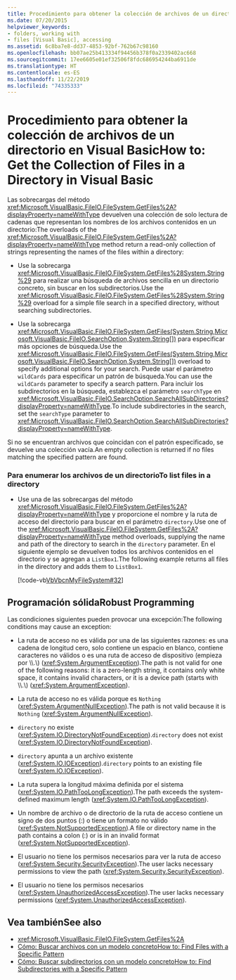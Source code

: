 ```yaml
---
title: Procedimiento para obtener la colección de archivos de un directorio
ms.date: 07/20/2015
helpviewer_keywords:
- folders, working with
- files [Visual Basic], accessing
ms.assetid: 6c8ba7e8-dd37-4853-92bf-762b67c98160
ms.openlocfilehash: bb07ae25b413334f94456b378f0a2339402ac668
ms.sourcegitcommit: 17ee6605e01ef32506f8fdc686954244ba6911de
ms.translationtype: HT
ms.contentlocale: es-ES
ms.lasthandoff: 11/22/2019
ms.locfileid: "74335333"
---
```

# <a name="how-to-get-the-collection-of-files-in-a-directory-in-visual-basic"></a><span data-ttu-id="079ad-102">Procedimiento para obtener la colección de archivos de un directorio en Visual Basic</span><span class="sxs-lookup"><span data-stu-id="079ad-102">How to: Get the Collection of Files in a Directory in Visual Basic</span></span>

<span data-ttu-id="079ad-103">Las sobrecargas del método <xref:Microsoft.VisualBasic.FileIO.FileSystem.GetFiles%2A?displayProperty=nameWithType> devuelven una colección de solo lectura de cadenas que representan los nombres de los archivos contenidos en un directorio:</span><span class="sxs-lookup"><span data-stu-id="079ad-103">The overloads of the <xref:Microsoft.VisualBasic.FileIO.FileSystem.GetFiles%2A?displayProperty=nameWithType> method return a read-only collection of strings representing the names of the files within a directory:</span></span>  
  
- <span data-ttu-id="079ad-104">Use la sobrecarga <xref:Microsoft.VisualBasic.FileIO.FileSystem.GetFiles%28System.String%29> para realizar una búsqueda de archivos sencilla en un directorio concreto, sin buscar en los subdirectorios.</span><span class="sxs-lookup"><span data-stu-id="079ad-104">Use the <xref:Microsoft.VisualBasic.FileIO.FileSystem.GetFiles%28System.String%29> overload for a simple file search in a specified directory, without searching subdirectories.</span></span>  
  
- <span data-ttu-id="079ad-105">Use la sobrecarga <xref:Microsoft.VisualBasic.FileIO.FileSystem.GetFiles(System.String,Microsoft.VisualBasic.FileIO.SearchOption,System.String[])> para especificar más opciones de búsqueda.</span><span class="sxs-lookup"><span data-stu-id="079ad-105">Use the <xref:Microsoft.VisualBasic.FileIO.FileSystem.GetFiles(System.String,Microsoft.VisualBasic.FileIO.SearchOption,System.String[])> overload to specify additional options for your search.</span></span> <span data-ttu-id="079ad-106">Puede usar el parámetro `wildCards` para especificar un patrón de búsqueda.</span><span class="sxs-lookup"><span data-stu-id="079ad-106">You can use the `wildCards` parameter to specify a search pattern.</span></span> <span data-ttu-id="079ad-107">Para incluir los subdirectorios en la búsqueda, establezca el parámetro `searchType` en <xref:Microsoft.VisualBasic.FileIO.SearchOption.SearchAllSubDirectories?displayProperty=nameWithType>.</span><span class="sxs-lookup"><span data-stu-id="079ad-107">To include subdirectories in the search, set the `searchType` parameter to <xref:Microsoft.VisualBasic.FileIO.SearchOption.SearchAllSubDirectories?displayProperty=nameWithType>.</span></span>  
  
 <span data-ttu-id="079ad-108">Si no se encuentran archivos que coincidan con el patrón especificado, se devuelve una colección vacía.</span><span class="sxs-lookup"><span data-stu-id="079ad-108">An empty collection is returned if no files matching the specified pattern are found.</span></span>  
  
### <a name="to-list-files-in-a-directory"></a><span data-ttu-id="079ad-109">Para enumerar los archivos de un directorio</span><span class="sxs-lookup"><span data-stu-id="079ad-109">To list files in a directory</span></span>  
  
- <span data-ttu-id="079ad-110">Use una de las sobrecargas del método <xref:Microsoft.VisualBasic.FileIO.FileSystem.GetFiles%2A?displayProperty=nameWithType> y proporcione el nombre y la ruta de acceso del directorio para buscar en el parámetro `directory`.</span><span class="sxs-lookup"><span data-stu-id="079ad-110">Use one of the <xref:Microsoft.VisualBasic.FileIO.FileSystem.GetFiles%2A?displayProperty=nameWithType> method overloads, supplying the name and path of the directory to search in the `directory` parameter.</span></span> <span data-ttu-id="079ad-111">En el siguiente ejemplo se devuelven todos los archivos contenidos en el directorio y se agregan a `ListBox1`.</span><span class="sxs-lookup"><span data-stu-id="079ad-111">The following example returns all files in the directory and adds them to `ListBox1`.</span></span>  
  
     [!code-vb[VbVbcnMyFileSystem#32](~/samples/snippets/visualbasic/VS_Snippets_VBCSharp/VbVbcnMyFileSystem/VB/Class1.vb#32)]  
  
## <a name="robust-programming"></a><span data-ttu-id="079ad-112">Programación sólida</span><span class="sxs-lookup"><span data-stu-id="079ad-112">Robust Programming</span></span>  

 <span data-ttu-id="079ad-113">Las condiciones siguientes pueden provocar una excepción:</span><span class="sxs-lookup"><span data-stu-id="079ad-113">The following conditions may cause an exception:</span></span>  
  
- <span data-ttu-id="079ad-114">La ruta de acceso no es válida por una de las siguientes razones: es una cadena de longitud cero, solo contiene un espacio en blanco, contiene caracteres no válidos o es una ruta de acceso de dispositivo (empieza por \\\\.\\) (<xref:System.ArgumentException>).</span><span class="sxs-lookup"><span data-stu-id="079ad-114">The path is not valid for one of the following reasons: it is a zero-length string, it contains only white space, it contains invalid characters, or it is a device path (starts with \\\\.\\) (<xref:System.ArgumentException>).</span></span>  
  
- <span data-ttu-id="079ad-115">La ruta de acceso no es válida porque es `Nothing` (<xref:System.ArgumentNullException>).</span><span class="sxs-lookup"><span data-stu-id="079ad-115">The path is not valid because it is `Nothing` (<xref:System.ArgumentNullException>).</span></span>  
  
- <span data-ttu-id="079ad-116">`directory` no existe (<xref:System.IO.DirectoryNotFoundException>).</span><span class="sxs-lookup"><span data-stu-id="079ad-116">`directory` does not exist (<xref:System.IO.DirectoryNotFoundException>).</span></span>  
  
- <span data-ttu-id="079ad-117">`directory` apunta a un archivo existente (<xref:System.IO.IOException>).</span><span class="sxs-lookup"><span data-stu-id="079ad-117">`directory` points to an existing file (<xref:System.IO.IOException>).</span></span>  
  
- <span data-ttu-id="079ad-118">La ruta supera la longitud máxima definida por el sistema (<xref:System.IO.PathTooLongException>).</span><span class="sxs-lookup"><span data-stu-id="079ad-118">The path exceeds the system-defined maximum length (<xref:System.IO.PathTooLongException>).</span></span>  
  
- <span data-ttu-id="079ad-119">Un nombre de archivo o de directorio de la ruta de acceso contiene un signo de dos puntos (:) o tiene un formato no válido (<xref:System.NotSupportedException>).</span><span class="sxs-lookup"><span data-stu-id="079ad-119">A file or directory name in the path contains a colon (:) or is in an invalid format (<xref:System.NotSupportedException>).</span></span>  
  
- <span data-ttu-id="079ad-120">El usuario no tiene los permisos necesarios para ver la ruta de acceso (<xref:System.Security.SecurityException>).</span><span class="sxs-lookup"><span data-stu-id="079ad-120">The user lacks necessary permissions to view the path (<xref:System.Security.SecurityException>).</span></span>  
  
- <span data-ttu-id="079ad-121">El usuario no tiene los permisos necesarios (<xref:System.UnauthorizedAccessException>).</span><span class="sxs-lookup"><span data-stu-id="079ad-121">The user lacks necessary permissions (<xref:System.UnauthorizedAccessException>).</span></span>  
  
## <a name="see-also"></a><span data-ttu-id="079ad-122">Vea también</span><span class="sxs-lookup"><span data-stu-id="079ad-122">See also</span></span>

- <xref:Microsoft.VisualBasic.FileIO.FileSystem.GetFiles%2A>
- [<span data-ttu-id="079ad-123">Cómo: Buscar archivos con un modelo concreto</span><span class="sxs-lookup"><span data-stu-id="079ad-123">How to: Find Files with a Specific Pattern</span></span>](../../../../visual-basic/developing-apps/programming/drives-directories-files/how-to-find-files-with-a-specific-pattern.md)
- [<span data-ttu-id="079ad-124">Cómo: Buscar subdirectorios con un modelo concreto</span><span class="sxs-lookup"><span data-stu-id="079ad-124">How to: Find Subdirectories with a Specific Pattern</span></span>](../../../../visual-basic/developing-apps/programming/drives-directories-files/how-to-find-subdirectories-with-a-specific-pattern.md)
